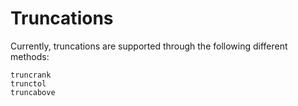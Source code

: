 # Truncations

Currently, truncations are supported through the following different methods:

```@docs; canonical=false
truncrank
trunctol
truncabove
```
